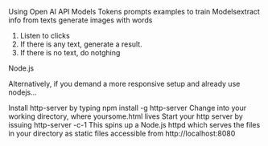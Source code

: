 Using Open AI API
Models
Tokens
prompts
examples to train Modelsextract info from texts
generate images with words

1. Listen to clicks
2. If there is any text, generate a result.
3. If there is no text, do notghing

Node.js

Alternatively, if you demand a more responsive setup and already use nodejs...

Install http-server by typing npm install -g http-server
Change into your working directory, where yoursome.html lives
Start your http server by issuing http-server -c-1
This spins up a Node.js httpd which serves the files in your directory as static files accessible from http://localhost:8080
